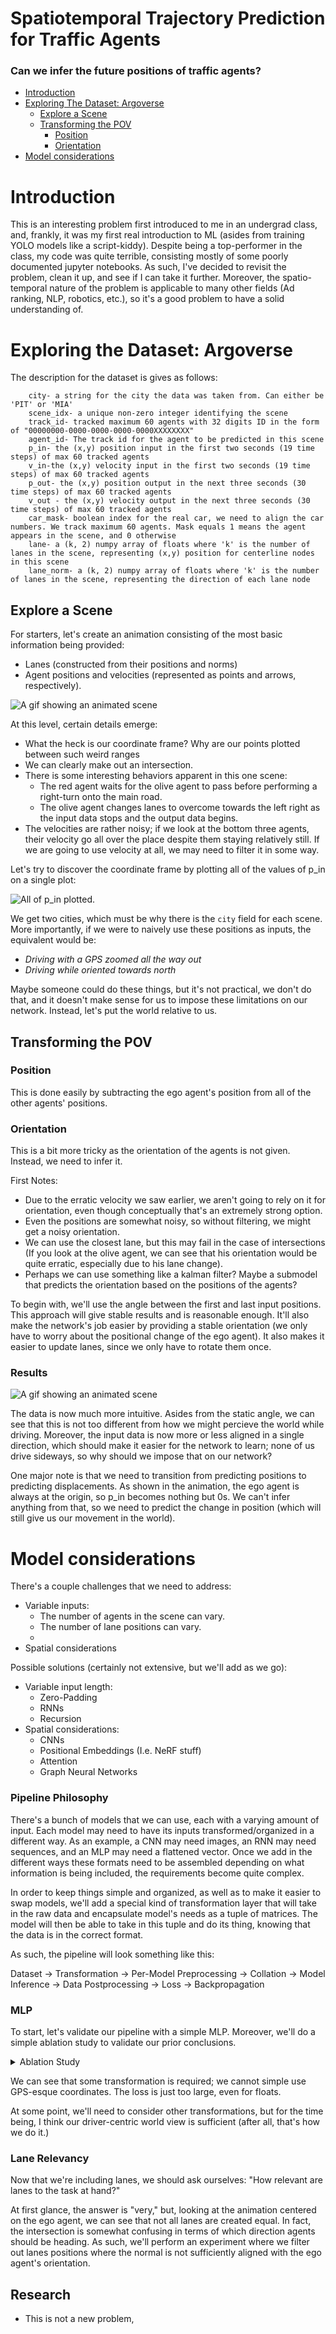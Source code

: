 # Spatiotemporal Trajectory Prediction for Traffic Agents

### Can we infer the future positions of traffic agents?

- [Introduction](#introduction)
- [Exploring The Dataset: Argoverse](#exploring-the-dataset-argoverse)
    - [Explore a Scene](#explore-a-scene)
    - [Transforming the POV](#transforming-the-pov)
        - [Position](#position)
        - [Orientation](#orientation)
    <!-- - [Lane Relevancy](#lane-relevancy) -->
- [Model considerations](#model-considerations)

# Introduction

This is an interesting problem first introduced to me in an undergrad class, and, frankly, it was my first real introduction to ML (asides from training YOLO models like a script-kiddy). Despite being a top-performer in the class, my code was quite terrible, consisting mostly of some poorly documented jupyter notebooks. As such, I've decided to revisit the problem, clean it up, and see if I can take it further. Moreover, the spatio-temporal nature of the problem is applicable to many other fields (Ad ranking, NLP, robotics, etc.), so it's a good problem to have a solid understanding of.

# Exploring the Dataset: Argoverse

The description for the dataset is gives as follows:
```
    city- a string for the city the data was taken from. Can either be 'PIT' or 'MIA'
    scene_idx- a unique non-zero integer identifying the scene
    track_id- tracked maximum 60 agents with 32 digits ID in the form of "00000000-0000-0000-0000-0000XXXXXXXX"
    agent_id- The track id for the agent to be predicted in this scene
    p_in- the (x,y) position input in the first two seconds (19 time steps) of max 60 tracked agents
    v_in-the (x,y) velocity input in the first two seconds (19 time steps) of max 60 tracked agents
    p_out- the (x,y) position output in the next three seconds (30 time steps) of max 60 tracked agents
    v_out - the (x,y) velocity output in the next three seconds (30 time steps) of max 60 tracked agents
    car_mask- boolean index for the real car, we need to align the car numbers. We track maximum 60 agents. Mask equals 1 means the agent appears in the scene, and 0 otherwise
    lane- a (k, 2) numpy array of floats where 'k' is the number of lanes in the scene, representing (x,y) position for centerline nodes in this scene
    lane_norm- a (k, 2) numpy array of floats where 'k' is the number of lanes in the scene, representing the direction of each lane node
```

## Explore a Scene
For starters, let's create an animation consisting of the most basic information being provided: 
- Lanes (constructed from their positions and norms) 
- Agent positions and velocities (represented as points and arrows, respectively).

![A gif showing an animated scene](visualize/images/simple_animation.gif)

At this level, certain details emerge: 
- What the heck is our coordinate frame? Why are our points plotted between such weird ranges
- We can clearly make out an intersection. 
- There is some interesting behaviors apparent in this one scene:
    - The red agent waits for the olive agent to pass before performing a right-turn onto the main road.
    - The olive agent changes lanes to overcome towards the left right as the input data stops and the output data begins.
- The velocities are rather noisy; if we look at the bottom three agents, their velocity go all over the place despite them staying relatively still. If we are going to use velocity at all, we may need to filter it in some way.

Let's try to discover the coordinate frame by plotting all of the values of p_in on a single plot:

![All of p_in plotted.](visualize/images/naive_positions.png)

We get two cities, which must be why there is the `city` field for each scene. More importantly, if we were to naively use these positions as inputs, the equivalent would be:
- *Driving with a GPS zoomed all the way out* 
- *Driving while oriented towards north* 

Maybe someone could do these things, but it's not practical, we don't do that,  and it doesn't make sense for us to impose these limitations on our network. Instead, let's put the world relative to us.

## Transforming the POV

### Position
This is done easily by subtracting the ego agent's position from all of the other agents' positions.

### Orientation

This is a bit more tricky as the orientation of the agents is not given. Instead, we need to infer it.

First Notes:
- Due to the erratic velocity we saw earlier, we aren't going to rely on it for orientation, even though conceptually that's an extremely strong option. 
- Even the positions are somewhat noisy, so without filtering, we might get a noisy orientation.
- We can use the closest lane, but this may fail in the case of intersections (If you look at the olive agent, we can see that his orientation would be quite erratic, especially due to his lane change).
- Perhaps we can use something like a kalman filter? Maybe a submodel that predicts the orientation based on the positions of the agents?

To begin with, we'll use the angle between the first and last input positions. This approach will give stable results and is reasonable enough. It'll also make the network's job easier by providing a stable orientation (we only have to worry about the positional change of the ego agent). It also makes it easier to update lanes, since we only have to rotate them once.

### Results

![A gif showing an animated scene](visualize/images/translated_to_agent.gif)

The data is now much more intuitive. Asides from the static angle, we can see that this is not too different from how we might percieve the world while driving. Moreover, the input data is now more or less aligned in a single direction, which should make it easier for the network to learn; none of us  drive sideways, so why should we impose that on our network?

One major note is that we need to transition from predicting positions to predicting displacements. As shown in the animation, the ego agent is always at the origin, so p_in becomes nothing but 0s. We can't infer anything from that, so we need to predict the change in position (which will still give us our movement in the world).

# Model considerations


There's a couple challenges that we need to address:
- Variable inputs:
    - The number of agents in the scene can vary.
    - The number of lane positions can vary.
    - 
- Spatial considerations

Possible solutions (certainly not extensive, but we'll add as we go):
- Variable input length:
    - Zero-Padding
    - RNNs
    - Recursion
- Spatial considerations:
    - CNNs
    - Positional Embeddings (I.e. NeRF stuff)
    - Attention
    - Graph Neural Networks

### Pipeline Philosophy

There's a bunch of models that we can use, each with a varying amount of input. Each model may need to have its inputs transformed/organized in a different way. As an example, a CNN may need images, an RNN may need sequences, and an MLP may need a flattened vector. Once we add in the different ways these formats need to be assembled depending on what information is being included, the requirements become quite complex.

In order to keep things simple and organized, as well as to make it easier to swap models, we'll add a special kind of transformation layer that will take in the raw data and encapsulate model's needs as a tuple of matrices. The model will then be able to take in this tuple and do its thing, knowing that the data is in the correct format.

As such, the pipeline will look something like this:

Dataset -> Transformation -> Per-Model Preprocessing -> Collation -> Model Inference -> Data Postprocessing -> Loss -> Backpropagation

### MLP

To start, let's validate our pipeline with a simple MLP. Moreover, we'll do a simple ablation study to validate our prior conclusions.

<details><summary>Ablation Study</summary>

| Ablation Study with MLP                                                                                      | RMSE | RMSE   |
|--------------------------------------------------------------------------------------------------------------|----------|--------|
| MLP on just the (naive) positions of the ego agent                                                         | NaN     | NaN   |
| MLP with the world transformed w.r.t the ego agent                                                          | 0.346     | 0.346   |
| MLP with the world transformed w.r.t the ego agent, but with the lanes (and their normals)                 | ####     | ####   |
| MLP with the world transformed w.r.t the ego agent, but with the n closest agents (0 padding where needed) | ####     | ####   |
| MLP with the world transformed w.r.t the ego agent, but with the n closest agents and the lanes            | ####     | ####   |
| MLP with the world transformed w.r.t the ego agent and the lanes, but with the lanes filtered by their normal | ####     | ####   |
| MLP with the world transformed w.r.t the ego agent and the filtered lanes and the n closest agents         | ####     | ####   |

</details>

We can see that some transformation is required; we cannot simple use GPS-esque coordinates. The loss is just too large, even for floats. 

At some point, we'll need to consider other transformations, but for the time being, I think our driver-centric world view is sufficient (after all, that's how we do it.)


### Lane Relevancy

Now that we're including lanes, we should ask ourselves: "How relevant are lanes to the task at hand?"

At first glance, the answer is "very," but, looking at the animation centered on the ego agent, we can see that not all lanes are created equal. In fact, the intersection is somewhat confusing in terms of which direction agents should be heading. As such, we'll perform an experiment where we filter out lanes positions where the normal is not sufficiently aligned with the ego agent's orientation.

## Research
- This is not a new problem, 
